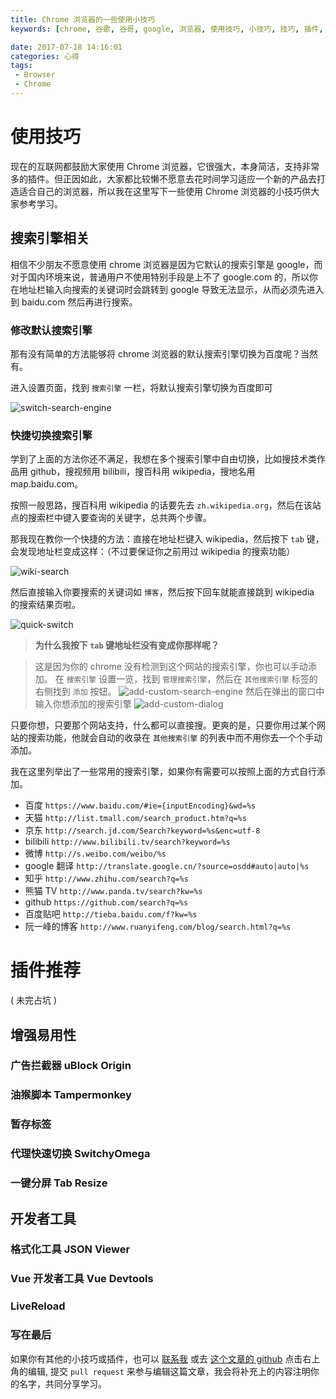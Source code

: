 ```yaml
---
title: Chrome 浏览器的一些使用小技巧
keywords: [chrome, 谷歌, 谷哥, google, 浏览器, 使用技巧, 小技巧, 技巧, 插件, 搜索引擎,默认搜索引擎,开发者工具,快速切换]

date: 2017-07-18 14:16:01
categories: 心得
tags:
 - Browser
 - Chrome
---
```


# 使用技巧

现在的互联网都鼓励大家使用 Chrome 浏览器，它很强大，本身简洁，支持非常多的插件。但正因如此，大家都比较懒不愿意去花时间学习适应一个新的产品去打造适合自己的浏览器，所以我在这里写下一些使用 Chrome 浏览器的小技巧供大家参考学习。

## 搜索引擎相关

相信不少朋友不愿意使用 chrome 浏览器是因为它默认的搜索引擎是 google，而对于国内环境来说，普通用户不使用特别手段是上不了 google.com 的，所以你在地址栏输入向搜索的关键词时会跳转到 google 导致无法显示，从而必须先进入到 baidu.com 然后再进行搜索。

### 修改默认搜索引擎

那有没有简单的方法能够将 chrome 浏览器的默认搜索引擎切换为百度呢？当然有。

进入设置页面，找到 `搜索引擎` 一栏，将默认搜索引擎切换为百度即可

![switch-search-engine](http://static.mutoe.com/2017/chrome-uses-tips/switch-search-engine.png)

### 快捷切换搜索引擎

学到了上面的方法你还不满足，我想在多个搜索引擎中自由切换，比如搜技术类作品用 github，搜视频用 bilibili，搜百科用 wikipedia，搜地名用 map.baidu.com。

按照一般思路，搜百科用 wikipedia 的话要先去 `zh.wikipedia.org`，然后在该站点的搜索栏中键入要查询的关键字，总共两个步骤。

那我现在教你一个快捷的方法：直接在地址栏键入 wikipedia，然后按下 `tab` 键，会发现地址栏变成这样：（不过要保证你之前用过 wikipedia 的搜索功能）

<!-- more -->

![wiki-search](http://static.mutoe.com/2017/chrome-uses-tips/wiki-search.png)

然后直接输入你要搜索的关键词如 `博客`，然后按下回车就能直接跳到 wikipedia 的搜索结果页啦。

![quick-switch](http://static.mutoe.com/2017/chrome-uses-tips/quick-switch.png)

> __为什么我按下 `tab` 键地址栏没有变成你那样呢？__

> 这是因为你的 chrome 没有检测到这个网站的搜索引擎，你也可以手动添加。
> 在 `搜索引擎` 设置一览，找到 `管理搜索引擎`，然后在 `其他搜索引擎` 标签的右侧找到 `添加` 按钮。
> ![add-custom-search-engine](http://static.mutoe.com/2017/chrome-uses-tips/add-custom-search-engine.png)
> 然后在弹出的窗口中输入你想添加的搜索引擎
> ![add-custom-dialog](http://static.mutoe.com/2017/chrome-uses-tips/add-custom-dialog.png)

只要你想，只要那个网站支持，什么都可以直接搜。更爽的是，只要你用过某个网站的搜索功能，他就会自动的收录在 `其他搜索引擎` 的列表中而不用你去一个个手动添加。

我在这里列举出了一些常用的搜索引擎，如果你有需要可以按照上面的方式自行添加。

- 百度 `https://www.baidu.com/#ie={inputEncoding}&wd=%s`
- 天猫 `http://list.tmall.com/search_product.htm?q=%s`
- 京东 `http://search.jd.com/Search?keyword=%s&enc=utf-8`
- bilibili `http://www.bilibili.tv/search?keyword=%s`
- 微博 `http://s.weibo.com/weibo/%s`
- google 翻译 `http://translate.google.cn/?source=osdd#auto|auto|%s`
- 知乎 `http://www.zhihu.com/search?q=%s`
- 熊猫 TV `http://www.panda.tv/search?kw=%s`
- github `https://github.com/search?q=%s`
- 百度贴吧 `http://tieba.baidu.com/f?kw=%s`
- 阮一峰的博客 `http://www.ruanyifeng.com/blog/search.html?q=%s`

# 插件推荐

( 未完占坑 )

## 增强易用性

### 广告拦截器 uBlock Origin
### 油猴脚本 Tampermonkey
### 暂存标签
### 代理快速切换 SwitchyOmega
### 一键分屏 Tab Resize

## 开发者工具

### 格式化工具 JSON Viewer
### Vue 开发者工具 Vue Devtools
### LiveReload

### 写在最后

如果你有其他的小技巧或插件，也可以 [联系我](http://mail.qq.com/cgi-bin/qm_share?t=qm_mailme&email=NltDQllTdlBZTltXX1oYVVlb) 或去 [这个文章的 github](https://github.com/mutoe/mutoe.github.io/blob/source/source/_posts/chrome-users-tips.md) 点击右上角的编辑, 提交 `pull request` 来参与编辑这篇文章，我会将补充上的内容注明你的名字，共同分享学习。
